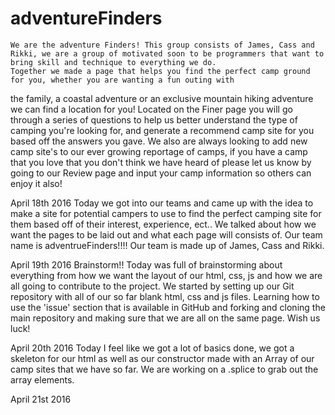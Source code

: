 # adventureFinders

    We are the adventure Finders! This group consists of James, Cass and Rikki, we are a group of motivated soon to be programmers that want to bring skill and technique to everything we do.
    Together we made a page that helps you find the perfect camp ground for you, whether you are wanting a fun outing with
 the family, a coastal adventure or an exclusive mountain hiking adventure we can find a location for you!
    Located on the Finer page you will go through a series of questions to help us better understand the type of camping
 you're looking for, and generate a recommend camp site for you based off the answers you gave.
    We also are always looking to add new camp site's to our ever growing reportage of camps, if you have a camp that you love
 that you don't think we have heard of please let us know by going to our Review page and input your camp information so others
 can enjoy it also!



April 18th 2016
      Today we got into our teams and came up with the idea to make a site for potential campers to use to find the
   perfect camping site for them based off of their interest, experience, ect.. We talked about how we want the pages to be
   laid out and what each page will consists of.
      Our team name is adventrueFinders!!!! Our team is made up of James, Cass and Rikki.

April 19th 2016
       Brainstorm!! Today was full of brainstorming about everything from how we want the layout of our html, css, js and how
     we are all going to contribute to the project. We started by setting up our Git repository with all of our so far blank html, css and js files. Learning how to use the 'issue' section that is available in GitHub and forking and cloning the main
     repository and making sure that we are all on the same page. Wish us luck!

April 20th 2016
       Today I feel like we got a lot of basics done, we got a skeleton for our html as well as our constructor made with an Array
     of our camp sites that we have so far. We are working on a .splice to grab out the array elements.

April 21st 2016
